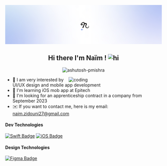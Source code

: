 ![logo](https://github.com/NaimZdn/NaimZdn/blob/main/banner.jpg)

<h2 align="center">Hi there I'm Naïm ! <img src="https://user-images.githubusercontent.com/1303154/88677602-1635ba80-d120-11ea-84d8-d263ba5fc3c0.gif" width="28px" height="28px" alt="hi"> </h2>

<p align="center"> 
  <img src="https://komarev.com/ghpvc/?username=naimzdn-pmishra&label=Profile%20views&color=0e75b6&style=flat" alt="ashutosh-pmishra" /> 
</p>

<img align="right" alt="coding" width="300" src="https://github-readme-stats.vercel.app/api/top-langs/?username=NaimZdn&theme=dark&hide_border=false&include_all_commits=true&count_private=false&layout=compact">

 - 👀 I am very interested by UI/UX design and mobile app development
 - 🍏 I'm learning iOS mob app at Epitech 
 - 🤝 I'm looking for an apprenticeship contract in a company from September 2023
 - ✉️ If you want to contact me, here is my email: naim.zidouni27@gmail.com

#### Dev Technologies

[![Swift Badge](https://img.shields.io/badge/-Swift-f05138?style=flat&labelColor=f05138&logo=swift&logoColor=white)](#) [![iOS Badge](https://img.shields.io/badge/-iOS-000000?style=flat&labelColor=000000&logo=apple&logoColor=white)](#) 

#### Design Technologies

[![Figma Badge](https://img.shields.io/badge/-Figma-F24E1E?style=flat&labelColor=F24E1E&logo=figma&logoColor=white)](#) 

